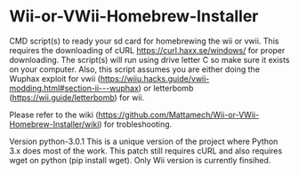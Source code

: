 # Wii-or-VWii-Homebrew-Installer
CMD script(s) to ready your sd card for homebrewing the wii or vwii.
This requires the downloading of cURL https://curl.haxx.se/windows/ for proper downloading.
The script(s) will run using drive letter C so make sure it exists on your computer. 
Also, this script assumes you are either doing the Wuphax exploit for vwii (https://wiiu.hacks.guide/vwii-modding.html#section-ii---wuphax) or letterbomb (https://wii.guide/letterbomb) for wii.


Please refer to the wiki (https://github.com/Mattamech/Wii-or-VWii-Homebrew-Installer/wiki) for trobleshooting.



Version python-3.0.1
This is a unique version of the project where Python 3.x does most of the work. This patch still requires cURL and also requires wget on python (pip install wget).
Only Wii version is currently finsihed.
